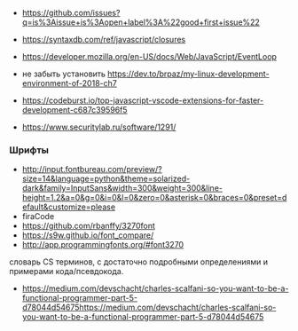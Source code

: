 

+ https://github.com/issues?q=is%3Aissue+is%3Aopen+label%3A%22good+first+issue%22
+ https://syntaxdb.com/ref/javascript/closures
+ https://developer.mozilla.org/en-US/docs/Web/JavaScript/EventLoop

+ не забыть установить https://dev.to/brpaz/my-linux-development-environment-of-2018-ch7
+ https://codeburst.io/top-javascript-vscode-extensions-for-faster-development-c687c39596f5
+ https://www.securitylab.ru/software/1291/

### Шрифты 
+ http://input.fontbureau.com/preview/?size=14&language=python&theme=solarized-dark&family=InputSans&width=300&weight=300&line-height=1.2&a=0&g=0&i=0&l=0&zero=0&asterisk=0&braces=0&preset=default&customize=please
+ firaCode
+ https://github.com/rbanffy/3270font
+ https://s9w.github.io/font_compare/
+ http://app.programmingfonts.org/#font3270

словарь CS терминов, с достаточно подробными определениями и примерами кода/псевдокода.
+ https://medium.com/devschacht/charles-scalfani-so-you-want-to-be-a-functional-programmer-part-5-d78044d54675https://medium.com/devschacht/charles-scalfani-so-you-want-to-be-a-functional-programmer-part-5-d78044d54675
